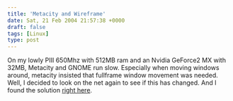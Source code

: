 ```yaml
---
title: 'Metacity and Wireframe'
date: Sat, 21 Feb 2004 21:57:38 +0000
draft: false
tags: [Linux]
type: post
---
```


On my lowly PIII 650Mhz with 512MB ram and an Nvidia GeForce2 MX with 32MB, Metacity and GNOME run slow. Especially when moving windows around, metacity insisted that fullframe window movement was needed. Well, I decided to look on the net again to see if this has changed. And I found the solution [right here](http://wiki.chad.org/wiki.pl?MetacityWireframeDiscussion).